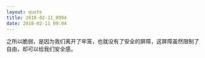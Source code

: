 ```yaml
---
layout: quote
title: 2018-02-11_0904
date: 2018-02-11 09:04
---
```


之所以脆弱，是因为我们离开了牢笼，也就没有了安全的屏障，这屏障虽然限制了自由，却可以给我们安全感。
